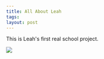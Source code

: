 ```yaml
---
title: All About Leah
tags: 
layout: post
---
```


This is Leah's first real school project.

<img src="http://photos.fuzzymonk.com/leah/image/595/All+About+Me.jpg" class="photo" />
